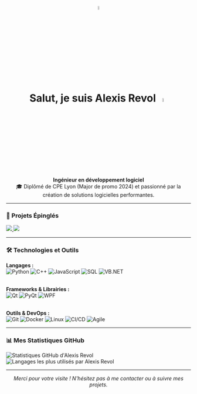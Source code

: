 <div align="center">
  <img src="https://media.giphy.com/media/hvRJCLFzcasrR4ia7z/giphy.gif" width="5%">
</div>

<h1 align="center">
  Salut, je suis Alexis Revol 
  <img src="https://media.giphy.com/media/1kTNp2cUtA5M4/giphy.gif" width="5%">
</h1>

<p align="center">
  <b>Ingénieur en développement logiciel </b> <br>
  🎓 Diplômé de CPE Lyon (Major de promo 2024) et passionné par la création de solutions logicielles performantes. <br>
</p>

---

### 📌 Projets Épinglés
<p align="left">
  <a href="https://github.com/AlexisRevol/job-tracker">
    <img src="https://github-readme-stats.vercel.app/api/pin/?username=AlexisRevol&repo=job-tracker&theme=tokyonight" />
  </a>

  <a href="https://github.com/AlexisRevol/job-search-userscripts">
    <img src="https://github-readme-stats.vercel.app/api/pin/?username=AlexisRevol&repo=job-search-userscripts&theme=tokyonight" />
  </a>
</p>

---

### 🛠️ Technologies et Outils

<p align="left">
  <strong>Langages :</strong><br>
  <img src="https://img.shields.io/badge/Python-3776AB?style=for-the-badge&logo=python&logoColor=white" alt="Python" />
  <img src="https://img.shields.io/badge/C++-00599C?style=for-the-badge&logo=c%2B%2B&logoColor=white" alt="C++" />
  <img src="https://img.shields.io/badge/JavaScript-F7DF1E?style=for-the-badge&logo=javascript&logoColor=black" alt="JavaScript" />
  <img src="https://img.shields.io/badge/SQL-4479A1?style=for-the-badge&logo=mysql&logoColor=white" alt="SQL" />
  <img src="https://img.shields.io/badge/Visual_Basic_.NET-512BD4?style=for-the-badge&logo=visualbasic&logoColor=white" alt="VB.NET" />
  
  <br><strong>Frameworks & Librairies :</strong><br>
  <img src="https://img.shields.io/badge/Qt-41CD52?style=for-the-badge&logo=qt&logoColor=white" alt="Qt" />
  <img src="https://img.shields.io/badge/PyQt-0088CC?style=for-the-badge&logo=python&logoColor=white" alt="PyQt" />
  <img src="https://img.shields.io/badge/WPF-68217A?style=for-the-badge&logo=windows&logoColor=white" alt="WPF" />
  <!-- Ajoute d'autres frameworks comme Django, Flask, React, etc. quand tu les maîtriseras -->

  <br><strong>Outils & DevOps :</strong><br>
  <img src="https://img.shields.io/badge/Git-F05032?style=for-the-badge&logo=git&logoColor=white" alt="Git" />
  <img src="https://img.shields.io/badge/Docker-2496ED?style=for-the-badge&logo=docker&logoColor=white" alt="Docker" />
  <img src="https://img.shields.io/badge/Linux-FCC624?style=for-the-badge&logo=linux&logoColor=black" alt="Linux" />
  <img src="https://img.shields.io/badge/CI/CD-0052CC?style=for-the-badge&logo=githubactions&logoColor=white" alt="CI/CD" />
  <img src="https://img.shields.io/badge/Agile-Scrum-0099D8?style=for-the-badge&logo=jira&logoColor=white" alt="Agile" />
</p>

---

### 📊 Mes Statistiques GitHub

<p align="left">
  <img src="https://github-readme-stats.vercel.app/api?username=AlexisRevol&show_icons=true&theme=tokyonight&hide_border=true&count_private=true" alt="Statistiques GitHub d'Alexis Revol" />
  <img src="https://github-readme-stats.vercel.app/api/top-langs/?username=AlexisRevol&layout=compact&theme=tokyonight&hide_border=true" alt="Langages les plus utilisés par Alexis Revol" />
</p>

---

<p align="center">
  <em>Merci pour votre visite ! N'hésitez pas à me contacter ou à suivre mes projets.</em>
</p>
